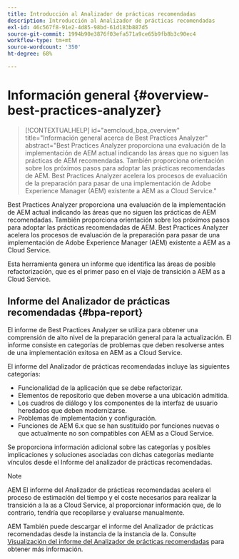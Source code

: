 ```yaml
---
title: Introducción al Analizador de prácticas recomendadas
description: Introducción al Analizador de prácticas recomendadas
exl-id: 46c567f8-91e2-4d85-98bd-61d183b887d5
source-git-commit: 1994b90e3876f03efa571a9ce65b9fb8b3c90ec4
workflow-type: tm+mt
source-wordcount: '350'
ht-degree: 68%

---
```


# Información general {#overview-best-practices-analyzer}

>[!CONTEXTUALHELP]
>id="aemcloud_bpa_overview"
>title="Información general acerca de Best Practices Analyzer"
>abstract="Best Practices Analyzer proporciona una evaluación de la implementación de AEM actual indicando las áreas que no siguen las prácticas de AEM recomendadas. También proporciona orientación sobre los próximos pasos para adoptar las prácticas recomendadas de AEM. Best Practices Analyzer acelera los procesos de evaluación de la preparación para pasar de una implementación de Adobe Experience Manager (AEM) existente a AEM as a Cloud Service."

Best Practices Analyzer proporciona una evaluación de la implementación de AEM actual indicando las áreas que no siguen las prácticas de AEM recomendadas. También proporciona orientación sobre los próximos pasos para adoptar las prácticas recomendadas de AEM. Best Practices Analyzer acelera los procesos de evaluación de la preparación para pasar de una implementación de Adobe Experience Manager (AEM) existente a AEM as a Cloud Service.

Esta herramienta genera un informe que identifica las áreas de posible refactorización, que es el primer paso en el viaje de transición a AEM as a Cloud Service.

## Informe del Analizador de prácticas recomendadas {#bpa-report}

El informe de Best Practices Analyzer se utiliza para obtener una comprensión de alto nivel de la preparación general para la actualización. El informe consiste en categorías de problemas que deben resolverse antes de una implementación exitosa en AEM as a Cloud Service.

El informe del Analizador de prácticas recomendadas incluye las siguientes categorías:

* Funcionalidad de la aplicación que se debe refactorizar.
* Elementos de repositorio que deben moverse a una ubicación admitida.
* Los cuadros de diálogo y los componentes de la interfaz de usuario heredados que deben modernizarse.
* Problemas de implementación y configuración.
* Funciones de AEM 6.x que se han sustituido por funciones nuevas o que actualmente no son compatibles con AEM as a Cloud Service.

Se proporciona información adicional sobre las categorías y posibles implicaciones y soluciones asociadas con dichas categorías mediante vínculos desde el Informe del analizador de prácticas recomendadas.

>[!NOTE]
>AEM El informe del Analizador de prácticas recomendadas acelera el proceso de estimación del tiempo y el coste necesarios para realizar la transición a la as a Cloud Service, al proporcionar información que, de lo contrario, tendría que recopilarse y evaluarse manualmente.

AEM También puede descargar el informe del Analizador de prácticas recomendadas desde la instancia de la instancia de la. Consulte [Visualización del informe del Analizador de prácticas recomendadas](/help/journey-migration/best-practices-analyzer/using-best-practices-analyzer.md#viewing-report) para obtener más información.

